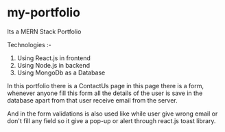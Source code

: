 # my-portfolio



Its a MERN Stack Portfolio 

Technologies :-  

1. Using React.js in frontend
2. Using Node.js in backend
3. Using MongoDb as a Database

In this portfolio there is a ContactUs page in this page there is  a form, whenever anyone fill this form
all the details of the user is save in the database apart from that user receive email from the server.

And in the form validations is also used like while user give wrong email or don't fill any field so it give 
a pop-up or alert through react.js toast library.